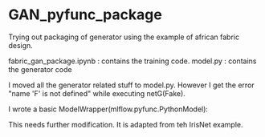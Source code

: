 # GAN_pyfunc_package
Trying out packaging of generator using the example of african fabric design.

fabric_gan_package.ipynb : contains the training code.
model.py : contains the generator code

I moved all the generator related stuff to model.py.
However I get the error "name 'F' is not defined" while executing netG(Fake).

I wrote a basic 
ModelWrapper(mlflow.pyfunc.PythonModel):

This needs further modification. It is adapted from teh IrisNet example.
